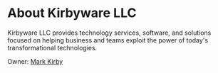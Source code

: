 # About Kirbyware LLC

Kirbyware LLC provides technology services, software, and solutions focused on helping business and teams exploit the power of today's transformational technologies.

Owner: [Mark Kirby](https://www.kirbymark.dev/about)
